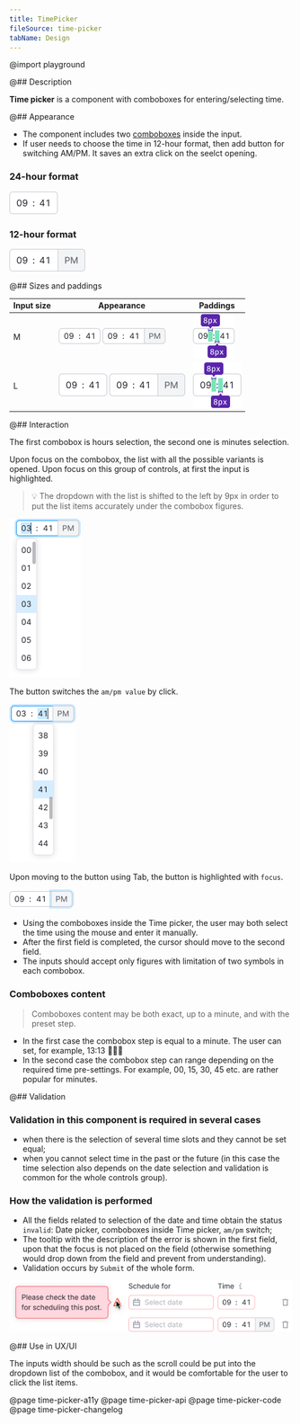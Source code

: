 ```yaml
---
title: TimePicker
fileSource: time-picker
tabName: Design
---
```


@import playground

@## Description

**Time picker** is a component with comboboxes for entering/selecting time.

@## Appearance

- The component includes two [comboboxes](/components/auto-tips/#a70085) inside the input.
- If user needs to choose the time in 12-hour format, then add button for switching AM/PM. It saves an extra click on the seelct opening.

### 24-hour format

![24 hours format input](static/input-default-l.png)

### 12-hour format

![12 hours format input](static/input-l.png)

@## Sizes and paddings

| Input size | Appearance                                                                          | Paddings                           |
| ---------- | ----------------------------------------------------------------------------------- | ---------------------------------- |
| M          | ![24 hours input](static/input-default-m.png) ![12 hours input](static/input-m.png) | ![paddings](static/paddings-m.png) |
| L          | ![24 hours input](static/input-default-l.png) ![12 hours input](static/input-l.png) | ![paddings](static/paddings-l.png) |

@## Interaction

The first combobox is hours selection, the second one is minutes selection.

Upon focus on the combobox, the list with all the possible variants is opened. Upon focus on this group of controls, at first the input is highlighted.

> 💡 The dropdown with the list is shifted to the left by 9px in order to put the list items accurately under the combobox figures.

![12 hours format focus](static/focus-1.png)

The button switches the `am/pm value` by click.

![12 hours format focus](static/focus-2.png)

Upon moving to the button using Tab, the button is highlighted with `focus`.

![12 hours format focus](static/focus-3.png)

- Using the comboboxes inside the Time picker, the user may both select the time using the mouse and enter it manually.
- After the first field is completed, the cursor should move to the second field.
- The inputs should accept only figures with limitation of two symbols in each combobox.

### Comboboxes content

> Comboboxes content may be both exact, up to a minute, and with the preset step.

- In the first case the combobox step is equal to a minute. The user can set, for example, 13:13 🤷🏻‍♀️
- In the second case the combobox step can range depending on the required time pre-settings. For example, 00, 15, 30, 45 etc. are rather popular for minutes.

@## Validation

### Validation in this component is required in several cases

- when there is the selection of several time slots and they cannot be set equal;
- when you cannot select time in the past or the future (in this case the time selection also depends on the date selection and validation is common for the whole controls group).

### How the validation is performed

- All the fields related to selection of the date and time obtain the status `invalid`: Date picker, comboboxes inside Time picker, `am/pm` switch;
- The tooltip with the description of the error is shown in the first field, upon that the focus is not placed on the field (otherwise something would drop down from the field and prevent from understanding).
- Validation occurs by `Submit` of the whole form.

![validation](static/validation.png)

@## Use in UX/UI

The inputs width should be such as the scroll could be put into the dropdown list of the combobox, and it would be comfortable for the user to click the list items.

@page time-picker-a11y
@page time-picker-api
@page time-picker-code
@page time-picker-changelog
